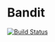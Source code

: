 # Bandit
[![Build Status](https://travis-ci.com/reneang17/BanditsLab.svg?branch=master)](https://travis-ci.com/reneang17/BanditsLab)
